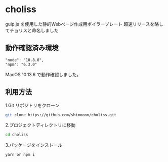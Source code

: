 # choliss

gulp.js を使用した静的Webページ作成用ボイラープレート
超速リリースを略してチョリスと命名しました

## 動作確認済み環境
```
"node": "10.8.0",
"npm": "6.3.0"
```
MacOS 10.13.6 で動作確認しました。

## 利用方法

1.Git リポジトリをクローン
```sh
git clone https://github.com/shimooon/choliss.git
```

2.プロジェクトディレクトリに移動
```sh
cd choliss
```

3.パッケージをインストール
```sh
yarn or npm i
```
